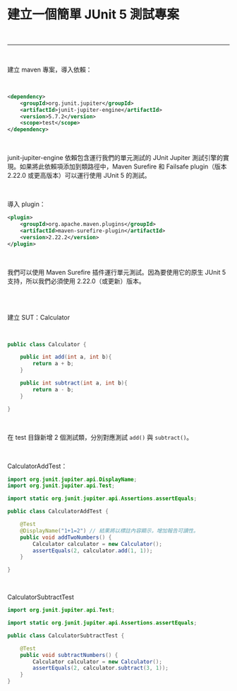 # 建立一個簡單 JUnit 5 測試專案

<br>

---

<br>

建立 maven 專案，導入依賴：

<br>

```xml
<dependency>
    <groupId>org.junit.jupiter</groupId>
    <artifactId>junit-jupiter-engine</artifactId>
    <version>5.7.2</version>
    <scope>test</scope>
</dependency>
```

<br>

junit-jupiter-engine 依賴包含運行我們的單元測試的 JUnit Jupiter 測試引擎的實現。如果將此依賴項添加到類路徑中，Maven Surefire 和 Failsafe plugin（版本 2.22.0 或更高版本）可以運行使用 JUnit 5 的測試。

<br>

導入 plugin：


```xml
<plugin>
    <groupId>org.apache.maven.plugins</groupId>
    <artifactId>maven-surefire-plugin</artifactId>
    <version>2.22.2</version>
</plugin>
```

<br>

我們可以使用 Maven Surefire 插件運行單元測試。因為要使用它的原生 JUnit 5 支持，所以我們必須使用 2.22.0（或更新）版本。

<br>


<br>

建立 SUT：Calculator

<br>

```java
public class Calculator {

    public int add(int a, int b){
        return a + b;
    }

    public int subtract(int a, int b){
        return a - b;
    }

}
```

<br>

在 test 目錄新增 2 個測試類，分別對應測試 `add()` 與 `subtract()`。

<br>

CalculatorAddTest：

```java
import org.junit.jupiter.api.DisplayName;
import org.junit.jupiter.api.Test;

import static org.junit.jupiter.api.Assertions.assertEquals;

public class CalculatorAddTest {

    @Test
    @DisplayName("1+1=2") // 結果將以標註內容顯示，增加報告可讀性。
    public void addTwoNumbers() {
        Calculator calculator = new Calculator();
        assertEquals(2, calculator.add(1, 1));
    }

}
```

<br>

CalculatorSubtractTest
```java
import org.junit.jupiter.api.Test;

import static org.junit.jupiter.api.Assertions.assertEquals;

public class CalculatorSubtractTest {

    @Test
    public void subtractNumbers() {
        Calculator calculator = new Calculator();
        assertEquals(2, calculator.subtract(3, 1));
    }
}
```
